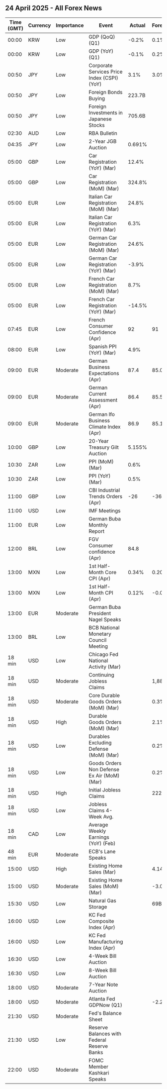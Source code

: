 ## 24 April 2025 - All Forex News

| Time (GMT) | Currency | Importance | Event | Actual | Forecast | Previous |
|------|----------|------------|-------|--------|----------|----------|
| 00:00 | KRW | Low | GDP (QoQ) (Q1) | -0.2% | 0.1% | 0.1% |
| 00:00 | KRW | Low | GDP (YoY) (Q1) | -0.1% | 0.2% | 1.2% |
| 00:50 | JPY | Low | Corporate Services Price Index (CSPI) (YoY) | 3.1% | 3.0% | 3.2% |
| 00:50 | JPY | Low | Foreign Bonds Buying | 223.7B |  | -511.9B |
| 00:50 | JPY | Low | Foreign Investments in Japanese Stocks | 705.6B |  | 1,044.9B |
| 02:30 | AUD | Low | RBA Bulletin |  |  |  |
| 04:35 | JPY | Low | 2-Year JGB Auction | 0.691% |  | 0.863% |
| 05:00 | GBP | Low | Car Registration (YoY) (Mar) | 12.4% |  | -1.0% |
| 05:00 | GBP | Low | Car Registration (MoM) (Mar) | 324.8% |  | -39.7% |
| 05:00 | EUR | Low | Italian Car Registration (MoM) (Mar) | 24.8% |  | 3.2% |
| 05:00 | EUR | Low | Italian Car Registration (YoY) (Mar) | 6.3% |  | -6.2% |
| 05:00 | EUR | Low | German Car Registration (MoM) (Mar) | 24.6% |  | -2.0% |
| 05:00 | EUR | Low | German Car Registration (YoY) (Mar) | -3.9% |  | -6.4% |
| 05:00 | EUR | Low | French Car Registration (MoM) (Mar) | 8.7% |  | 23.5% |
| 05:00 | EUR | Low | French Car Registration (YoY) (Mar) | -14.5% |  | -0.7% |
| 07:45 | EUR | Low | French Consumer Confidence (Apr) | 92 | 91 | 92 |
| 08:00 | EUR | Low | Spanish PPI (YoY) (Mar) | 4.9% |  | 6.6% |
| 09:00 | EUR | Moderate | German Business Expectations (Apr) | 87.4 | 85.0 | 87.7 |
| 09:00 | EUR | Moderate | German Current Assessment (Apr) | 86.4 | 85.5 | 85.7 |
| 09:00 | EUR | Moderate | German Ifo Business Climate Index (Apr) | 86.9 | 85.1 | 86.7 |
| 10:00 | GBP | Low | 20-Year Treasury Gilt Auction | 5.155% |  | 5.232% |
| 10:30 | ZAR | Low | PPI (MoM) (Mar) | 0.6% |  | 0.4% |
| 10:30 | ZAR | Low | PPI (YoY) (Mar) | 0.5% |  | 1.0% |
| 11:00 | GBP | Low | CBI Industrial Trends Orders (Apr) | -26 | -36 | -29 |
| 11:00 | USD | Low | IMF Meetings |  |  |  |
| 11:00 | EUR | Low | German Buba Monthly Report |  |  |  |
| 12:00 | BRL | Low | FGV Consumer confidence (Apr) | 84.8 |  | 84.3 |
| 13:00 | MXN | Low | 1st Half-Month Core CPI (Apr) | 0.34% | 0.20% | 0.24% |
| 13:00 | MXN | Low | 1st Half-Month CPI (Apr) | 0.12% | -0.04% | 0.14% |
| 13:00 | EUR | Moderate | German Buba President Nagel Speaks |  |  |  |
| 13:00 | BRL | Low | BCB National Monetary Council Meeting |  |  |  |
| 18 min | USD | Low | Chicago Fed National Activity (Mar) |  |  | 0.18 |
| 18 min | USD | Moderate | Continuing Jobless Claims |  | 1,880K | 1,885K |
| 18 min | USD | Moderate | Core Durable Goods Orders (MoM) (Mar) |  | 0.3% | 0.7% |
| 18 min | USD | High | Durable Goods Orders (MoM) (Mar) |  | 2.1% | 0.9% |
| 18 min | USD | Low | Durables Excluding Defense (MoM) (Mar) |  | 0.2% | 0.8% |
| 18 min | USD | Low | Goods Orders Non Defense Ex Air (MoM) (Mar) |  | 0.2% | -0.3% |
| 18 min | USD | High | Initial Jobless Claims |  | 222K | 215K |
| 18 min | USD | Low | Jobless Claims 4-Week Avg. |  |  | 220.75K |
| 18 min | CAD | Low | Average Weekly Earnings (YoY) (Feb) |  |  | 5.47% |
| 48 min | EUR | Moderate | ECB's Lane Speaks |  |  |  |
| 15:00 | USD | High | Existing Home Sales (Mar) |  | 4.14M | 4.26M |
| 15:00 | USD | Moderate | Existing Home Sales (MoM) (Mar) |  | -3.0% | 4.2% |
| 15:30 | USD | Low | Natural Gas Storage |  | 69B | 16B |
| 16:00 | USD | Low | KC Fed Composite Index (Apr) |  |  | -2 |
| 16:00 | USD | Low | KC Fed Manufacturing Index (Apr) |  |  | 1 |
| 16:30 | USD | Low | 4-Week Bill Auction |  |  | 4.240% |
| 16:30 | USD | Low | 8-Week Bill Auction |  |  | 4.235% |
| 18:00 | USD | Moderate | 7-Year Note Auction |  |  | 4.233% |
| 18:00 | USD | Moderate | Atlanta Fed GDPNow (Q1) |  | -2.2% | -2.2% |
| 21:30 | USD | Moderate | Fed's Balance Sheet |  |  | 6,727B |
| 21:30 | USD | Low | Reserve Balances with Federal Reserve Banks |  |  | 3.280T |
| 22:00 | USD | Moderate | FOMC Member Kashkari Speaks |  |  |  |
